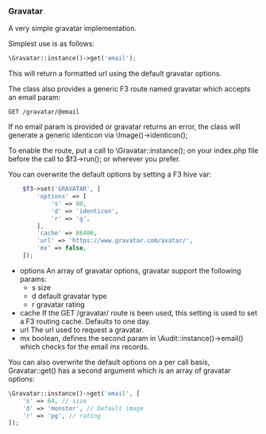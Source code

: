 ### Gravatar
A very simple gravatar implementation.

Simplest use is as follows:
```php
\Gravatar::instance()->get('email');
```
This will return a formatted url using the default gravatar options.

The class also provides a generic F3 route named gravatar which accepts an email param:

```
GET /gravatar/@email
```

If no email param is provided or gravatar returns an error, the class will generate a generic identicon via \Image()->identicon();

To enable the route, put a call to \Gravatar::instance(); on your index.php file before the call to $f3->run(); or wherever you prefer.

You can overwrite the default options by setting a F3 hive var:

```php
	$f3->set('GRAVATAR', [
		'options' => [
			's' => 80,
			'd' => 'identicon',
			'r' => 'g',
		],
		'cache' => 86400,
		'url' => 'https://www.gravatar.com/avatar/',
		'mx' => false,
	]);
```

- options An array of gravatar options, gravatar support the following params:
  - s size
  - d default gravatar type
  - r gravatar rating
- cache If the GET /gravatar/ route is been used, this setting is used to set a F3 routing cache. Defaults to one day.
- url The url used to request a gravatar.
- mx boolean, defines the second param in \Audit::instance()->email() which checks for the email mx records.

You can also overwrite the default options on a per call basis, Gravatar::get() has a second argument which is an array of gravatar options:

```php
\Gravatar::instance()->get('email', [
	's' => 64, // size
	'd' => 'monster', // Default image
	'r' => 'pg', // rating
]);
```
